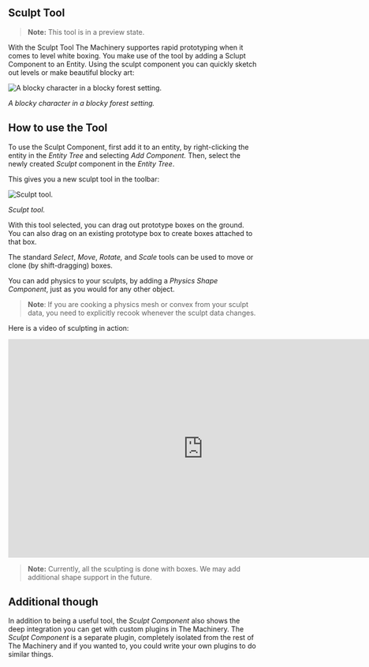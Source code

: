 ## Sculpt Tool

> **Note:** This tool is in a preview state.

With the Sculpt Tool The Machinery supportes rapid prototyping when it comes to level white boxing. You make use of the tool by adding a Sclupt Component to an Entity. Using the sculpt component you can quickly sketch out levels or make beautiful blocky art:

![A blocky character in a blocky forest setting.](https://ourmachinery.com/images/beta_20_11__blocky.png)

*A blocky character in a blocky forest setting.*

## How to use the Tool

To use the Sculpt Component, first add it to an entity, by right-clicking the entity in the *Entity Tree* and selecting *Add Component.* Then, select the newly created *Sculpt* component in the *Entity Tree*.

This gives you a new sculpt tool in the toolbar:

![Sculpt tool.](https://ourmachinery.com/images/beta_20_11__sculpt_tool.png)

*Sculpt tool.*

With this tool selected, you can drag out prototype boxes on the ground. You can also drag on an existing prototype box to create boxes attached to that box.

The standard *Select*, *Move*, *Rotate,* and *Scale* tools can be used to move or clone (by shift-dragging) boxes.

You can add physics to your sculpts, by adding a *Physics Shape Component*, just as you would for any other object. 

> **Note**: If you are cooking a physics mesh or convex from your sculpt data, you need to explicitly recook whenever the sculpt data changes.

Here is a video of sculpting in action:

<iframe frameborder="0" scrolling="no" marginheight="0" marginwidth="0"width="788.54" height="443" type="text/html" src="https://www.youtube.com/embed/YUyz1qPf1CM?autoplay=0&fs=0&iv_load_policy=3&showinfo=0&rel=0&cc_load_policy=0&start=0&end=0&origin=ourmachinery.com"></iframe>

> **Note:** Currently, all the sculpting is done with boxes. We may add additional shape support in the future. 

## Additional though

In addition to being a useful tool, the *Sculpt Component* also shows the deep integration you can get with custom plugins in The Machinery. The *Sculpt Component* is a separate plugin, completely isolated from the rest of The Machinery and if you wanted to, you could write your own plugins to do similar things.